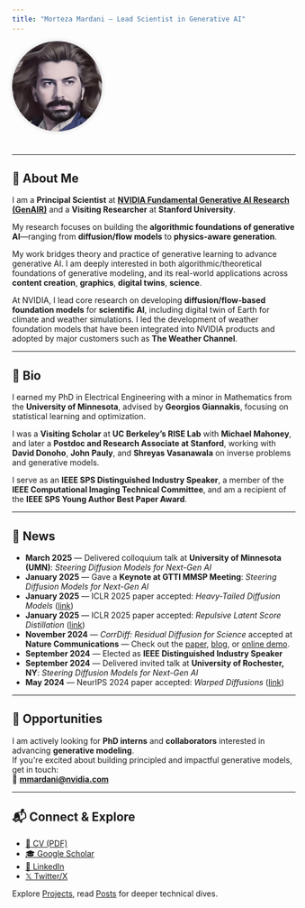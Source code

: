 ```yaml
---
title: "Morteza Mardani — Lead Scientist in Generative AI"
---
```


<img src="images/morteza.png" alt="Morteza" style="max-width: 160px; border-radius: 50%; margin-bottom: 1.5rem; box-shadow: 0 0 10px rgba(0,0,0,0.15);">

---

## 🧠 About Me

I am a **Principal Scientist** at [**NVIDIA Fundamental Generative AI Research (GenAIR)**](https://research.nvidia.com/labs/genair/) and a **Visiting Researcher** at **Stanford University**.

My research focuses on building the **algorithmic foundations of generative AI**—ranging from **diffusion/flow models** to **physics-aware generation**.

My work bridges theory and practice of generative learning to advance generative AI. I am deeply interested in both algorithmic/theoretical foundations of generative modeling, and its real-world applications across **content creation**, **graphics**, **digital twins**, **science**.

At NVIDIA, I lead core research on developing **diffusion/flow-based foundation models** for **scientific AI**, including digital twin of Earth for climate and weather simulations. I led the development of weather foundation models that have been integrated into NVIDIA products and adopted by major customers such as **The Weather Channel**.

---

## 📍 Bio

I earned my PhD in Electrical Engineering with a minor in Mathematics from the **University of Minnesota**, advised by **Georgios Giannakis**, focusing on statistical learning and optimization.

I was a **Visiting Scholar** at **UC Berkeley’s RISE Lab** with **Michael Mahoney**, and later a **Postdoc and Research Associate at Stanford**, working with **David Donoho**, **John Pauly**, and **Shreyas Vasanawala** on inverse problems and generative models.

I serve as an **IEEE SPS Distinguished Industry Speaker**, a member of the **IEEE Computational Imaging Technical Committee**, and am a recipient of the **IEEE SPS Young Author Best Paper Award**.

---

## 📰 News

- **March 2025** — Delivered colloquium talk at **University of Minnesota (UMN)**: *Steering Diffusion Models for Next-Gen AI*
- **January 2025** — Gave a **Keynote at GTTI MMSP Meeting**: *Steering Diffusion Models for Next-Gen AI*
- **January 2025** — ICLR 2025 paper accepted: *Heavy-Tailed Diffusion Models* ([link](https://arxiv.org/abs/2410.14171))
- **January 2025** — ICLR 2025 paper accepted: *Repulsive Latent Score Distillation* ([link](https://arxiv.org/abs/2406.16683))
- **November 2024** — *CorrDiff: Residual Diffusion for Science* accepted at **Nature Communications** — Check out the [paper](https://www.nature.com/articles/s43247-025-02042-5), [blog](https://blogs.nvidia.com/blog/earth-2-ai-high-resolution-forecasts/), or [online demo](https://build.nvidia.com/nvidia/corrdiff).
- **September 2024** — Elected as **IEEE Distinguished Industry Speaker**
- **September 2024** — Delivered invited talk at **University of Rochester, NY**: *Steering Diffusion Models for Next-Gen AI*
- **May 2024** — NeurIPS 2024 paper accepted: *Warped Diffusions* ([link](https://proceedings.neurips.cc/paper_files/paper/2024/hash/b736c4b0b38876c9249db9bd900c1a86-Abstract-Conference.html))


---

## 💼 Opportunities

I am actively looking for **PhD interns** and **collaborators** interested in advancing **generative modeling**.  
If you're excited about building principled and impactful generative models, get in touch:  
📧 **mmardani@nvidia.com**

---

## 📬 Connect & Explore

- [📄 CV (PDF)](/cv/cv_morteza.pdf)
- [🎓 Google Scholar](https://scholar.google.com/citations?user=pjcBeJYAAAAJ&hl=en)
- [🔗 LinkedIn](https://www.linkedin.com/in/morteza-mardani-3064aa73/)
- [𝕏 Twitter/X](https://x.com/MardaniMorteza)

Explore [Projects](/projects/), read [Posts](/posts/) for deeper technical dives.
